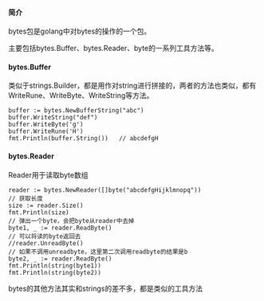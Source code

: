 #### 简介

bytes包是golang中对bytes的操作的一个包。

主要包括bytes.Buffer、bytes.Reader、byte的一系列工具方法等。



#### bytes.Buffer

类似于strings.Builder，都是用作对string进行拼接的，两者的方法也类似，都有WriteRune、WriteByte、WriteString等方法。

```
buffer := bytes.NewBufferString("abc")
buffer.WriteString("def")
buffer.WriteByte('g')
buffer.WriteRune('H')
fmt.Println(buffer.String())   // abcdefgH
```



#### bytes.Reader

Reader用于读取byte数组

```
reader := bytes.NewReader([]byte("abcdefgHijklmnopq"))
// 获取长度
size := reader.Size()
fmt.Println(size)
// 弹出一个byte，会把byte从reader中去掉
byte1, _ := reader.ReadByte()
// 可以将读的byte返回去
//reader.UnreadByte()
// 如果不调用unreadbyte，这里第二次调用readbyte的结果是b
byte2, _ := reader.ReadByte()
fmt.Println(string(byte1))
fmt.Println(string(byte2))
```





bytes的其他方法其实和strings的差不多，都是类似的工具方法